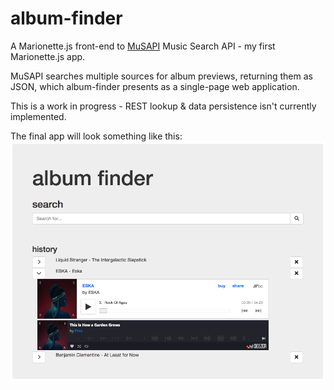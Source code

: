 # album-finder

A Marionette.js front-end to [MuSAPI](https://github.com/sonicblend/MuSAPI) Music Search API - my first Marionette.js app.

MuSAPI searches multiple sources for album previews, returning them as JSON, which album-finder presents as a single-page web application.

This is a work in progress - REST lookup & data persistence isn't currently implemented.

The final app will look something like this:
![Static design](https://github.com/sonicblend/album-finder/blob/master/static.png)
